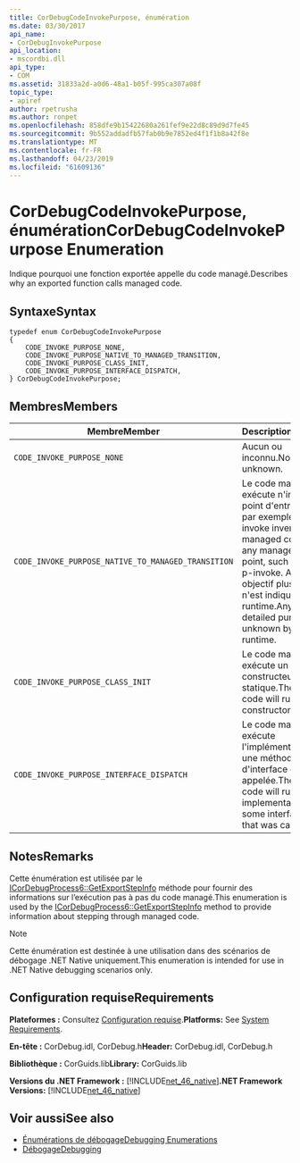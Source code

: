 ```yaml
---
title: CorDebugCodeInvokePurpose, énumération
ms.date: 03/30/2017
api_name:
- CorDebugInvokePurpose
api_location:
- mscordbi.dll
api_type:
- COM
ms.assetid: 31833a2d-a0d6-48a1-b05f-995ca307a08f
topic_type:
- apiref
author: rpetrusha
ms.author: ronpet
ms.openlocfilehash: 858dfe9b15422680a261fef9e22d8c89d9d7fe45
ms.sourcegitcommit: 9b552addadfb57fab0b9e7852ed4f1f1b8a42f8e
ms.translationtype: MT
ms.contentlocale: fr-FR
ms.lasthandoff: 04/23/2019
ms.locfileid: "61609136"
---
```

# <a name="cordebugcodeinvokepurpose-enumeration"></a><span data-ttu-id="cf5e0-102">CorDebugCodeInvokePurpose, énumération</span><span class="sxs-lookup"><span data-stu-id="cf5e0-102">CorDebugCodeInvokePurpose Enumeration</span></span>
<span data-ttu-id="cf5e0-103">Indique pourquoi une fonction exportée appelle du code managé.</span><span class="sxs-lookup"><span data-stu-id="cf5e0-103">Describes why an exported function calls managed code.</span></span>  
  
## <a name="syntax"></a><span data-ttu-id="cf5e0-104">Syntaxe</span><span class="sxs-lookup"><span data-stu-id="cf5e0-104">Syntax</span></span>  
  
```  
typedef enum CorDebugCodeInvokePurpose  
{  
    CODE_INVOKE_PURPOSE_NONE,  
    CODE_INVOKE_PURPOSE_NATIVE_TO_MANAGED_TRANSITION,    
    CODE_INVOKE_PURPOSE_CLASS_INIT,  
    CODE_INVOKE_PURPOSE_INTERFACE_DISPATCH,  
} CorDebugCodeInvokePurpose;  
```  
  
## <a name="members"></a><span data-ttu-id="cf5e0-105">Membres</span><span class="sxs-lookup"><span data-stu-id="cf5e0-105">Members</span></span>  
  
|<span data-ttu-id="cf5e0-106">Membre</span><span class="sxs-lookup"><span data-stu-id="cf5e0-106">Member</span></span>|<span data-ttu-id="cf5e0-107">Description</span><span class="sxs-lookup"><span data-stu-id="cf5e0-107">Description</span></span>|  
|------------|-----------------|  
|`CODE_INVOKE_PURPOSE_NONE`|<span data-ttu-id="cf5e0-108">Aucun ou inconnu.</span><span class="sxs-lookup"><span data-stu-id="cf5e0-108">None or unknown.</span></span>|  
|`CODE_INVOKE_PURPOSE_NATIVE_TO_MANAGED_TRANSITION`|<span data-ttu-id="cf5e0-109">Le code managé exécute n'importe quel point d'entrée managé, par exemple un p-invoke inverse.</span><span class="sxs-lookup"><span data-stu-id="cf5e0-109">The managed code will run any managed entry point, such as a reverse p-invoke.</span></span> <span data-ttu-id="cf5e0-110">Aucun objectif plus détaillé n'est indiqué au runtime.</span><span class="sxs-lookup"><span data-stu-id="cf5e0-110">Any more detailed purpose is unknown by the runtime.</span></span>|  
|`CODE_INVOKE_PURPOSE_CLASS_INIT`|<span data-ttu-id="cf5e0-111">Le code managé exécute un constructeur statique.</span><span class="sxs-lookup"><span data-stu-id="cf5e0-111">The managed code will run a static constructor.</span></span>|  
|`CODE_INVOKE_PURPOSE_INTERFACE_DISPATCH`|<span data-ttu-id="cf5e0-112">Le code managé exécute l'implémentation pour une méthode d'interface qui a été appelée.</span><span class="sxs-lookup"><span data-stu-id="cf5e0-112">The managed code will run the implementation for some interface method that was called.</span></span>|  
  
## <a name="remarks"></a><span data-ttu-id="cf5e0-113">Notes</span><span class="sxs-lookup"><span data-stu-id="cf5e0-113">Remarks</span></span>  
 <span data-ttu-id="cf5e0-114">Cette énumération est utilisée par le [ICorDebugProcess6::GetExportStepInfo](../../../../docs/framework/unmanaged-api/debugging/icordebugprocess6-getexportstepinfo-method.md) méthode pour fournir des informations sur l’exécution pas à pas du code managé.</span><span class="sxs-lookup"><span data-stu-id="cf5e0-114">This enumeration is used by the [ICorDebugProcess6::GetExportStepInfo](../../../../docs/framework/unmanaged-api/debugging/icordebugprocess6-getexportstepinfo-method.md) method to provide information about stepping through managed code.</span></span>  
  
> [!NOTE]
>  <span data-ttu-id="cf5e0-115">Cette énumération est destinée à une utilisation dans des scénarios de débogage .NET Native uniquement.</span><span class="sxs-lookup"><span data-stu-id="cf5e0-115">This enumeration is intended for use in .NET Native debugging scenarios only.</span></span>  
  
## <a name="requirements"></a><span data-ttu-id="cf5e0-116">Configuration requise</span><span class="sxs-lookup"><span data-stu-id="cf5e0-116">Requirements</span></span>  
 <span data-ttu-id="cf5e0-117">**Plateformes :** Consultez [Configuration requise](../../../../docs/framework/get-started/system-requirements.md).</span><span class="sxs-lookup"><span data-stu-id="cf5e0-117">**Platforms:** See [System Requirements](../../../../docs/framework/get-started/system-requirements.md).</span></span>  
  
 <span data-ttu-id="cf5e0-118">**En-tête :** CorDebug.idl, CorDebug.h</span><span class="sxs-lookup"><span data-stu-id="cf5e0-118">**Header:** CorDebug.idl, CorDebug.h</span></span>  
  
 <span data-ttu-id="cf5e0-119">**Bibliothèque :** CorGuids.lib</span><span class="sxs-lookup"><span data-stu-id="cf5e0-119">**Library:** CorGuids.lib</span></span>  
  
 <span data-ttu-id="cf5e0-120">**Versions du .NET Framework :** [!INCLUDE[net_46_native](../../../../includes/net-46-native-md.md)]</span><span class="sxs-lookup"><span data-stu-id="cf5e0-120">**.NET Framework Versions:** [!INCLUDE[net_46_native](../../../../includes/net-46-native-md.md)]</span></span>  
  
## <a name="see-also"></a><span data-ttu-id="cf5e0-121">Voir aussi</span><span class="sxs-lookup"><span data-stu-id="cf5e0-121">See also</span></span>

- [<span data-ttu-id="cf5e0-122">Énumérations de débogage</span><span class="sxs-lookup"><span data-stu-id="cf5e0-122">Debugging Enumerations</span></span>](../../../../docs/framework/unmanaged-api/debugging/debugging-enumerations.md)
- [<span data-ttu-id="cf5e0-123">Débogage</span><span class="sxs-lookup"><span data-stu-id="cf5e0-123">Debugging</span></span>](../../../../docs/framework/unmanaged-api/debugging/index.md)
